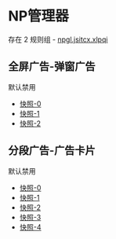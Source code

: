# NP管理器

存在 2 规则组 - [npgl.jsitcx.xlpqi](/src/apps/npgl.jsitcx.xlpqi.ts)

## 全屏广告-弹窗广告

默认禁用

- [快照-0](https://i.gkd.li/i/12799926)
- [快照-1](https://i.gkd.li/i/12799942)
- [快照-2](https://i.gkd.li/i/12800095)

## 分段广告-广告卡片

默认禁用

- [快照-0](https://i.gkd.li/i/12799977)
- [快照-1](https://i.gkd.li/i/12800107)
- [快照-2](https://i.gkd.li/i/12800034)
- [快照-3](https://i.gkd.li/i/12800162)
- [快照-4](https://i.gkd.li/i/12799995)
